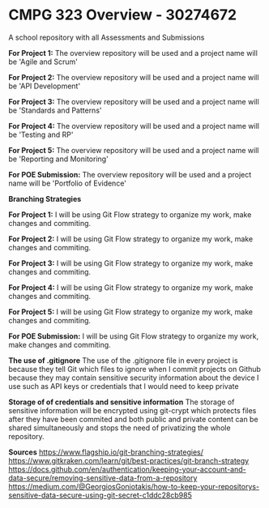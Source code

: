 # CMPG 323 Overview - 30274672
A school repository with all Assessments and Submissions

**For Project 1:** The overview repository will be used and a project name will be 'Agile and Scrum' 

**For Project 2:** The overview repository will be used and a project name will be 'API Development'

**For Project 3:** The overview repository will be used and a project name will be 'Standards and Patterns'

**For Project 4:** The overview repository will be used and a project name will be 'Testing and RP'

**For Project 5:** The overview repository will be used and a project name will be 'Reporting and Monitoring'

**For POE Submission:** The overview repository will be used and a project name will be 'Portfolio of Evidence'



**Branching Strategies**

**For Project 1:** I will be using Git Flow strategy to organize my work, make changes and commiting.

**For Project 2:** I will be using Git Flow strategy to organize my work, make changes and commiting.

**For Project 3:** I will be using Git Flow strategy to organize my work, make changes and commiting.

**For Project 4:** I will be using Git Flow strategy to organize my work, make changes and commiting.

**For Project 5:** I will be using Git Flow strategy to organize my work, make changes and commiting.

**For POE Submission:** I will be using Git Flow strategy to organize my work, make changes and commiting.


**The use of .gitignore**
The use of the .gitignore file in every project is because they tell Git which files to ignore when I commit
projects on Github because they may contain sensitive security information about the device I use such as API keys or
credentials that I would need to keep private

**Storage of of credentials and sensitive information**
The storage of sensitive information will be encrypted using git-crypt which protects files after they have been
commited and both public and private content can be shared simultaneously and stops the need of privatizing the whole repository.



**Sources**
https://www.flagship.io/git-branching-strategies/
https://www.gitkraken.com/learn/git/best-practices/git-branch-strategy
https://docs.github.com/en/authentication/keeping-your-account-and-data-secure/removing-sensitive-data-from-a-repository
https://medium.com/@GeorgiosGoniotakis/how-to-keep-your-repositorys-sensitive-data-secure-using-git-secret-c1ddc28cb985


